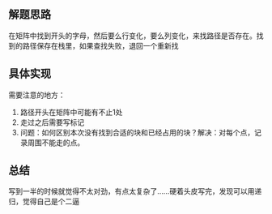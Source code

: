 ## 解题思路
在矩阵中找到开头的字母，然后要么行变化，要么列变化，来找路径是否存在。找到的路径保存在栈里，如果查找失败，退回一个重新找
## 具体实现
需要注意的地方：
1. 路径开头在矩阵中可能有不止1处
2. 走过之后需要写标记
3. 问题：如何区别本次没有找到合适的块和已经占用的块？解决：对每个点，记录周围不能走的点。
## 总结
写到一半的时候就觉得不太对劲，有点太复杂了……硬着头皮写完，发现可以用递归，觉得自己是个二逼